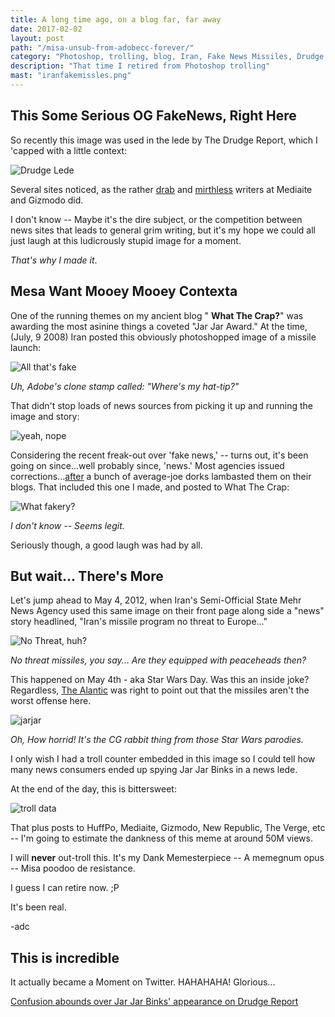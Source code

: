 ```yaml
---
title: A long time ago, on a blog far, far away
date: 2017-02-02
layout: post
path: "/misa-unsub-from-adobecc-forever/"
category: "Photoshop, trolling, blog, Iran, Fake News Missiles, Drudge Report, JarJ ar Binks"
description: "That time I retired from Photoshop trolling"
mast: "iranfakemissles.png"
---
```


## This Some Serious OG FakeNews, Right Here

So recently this image was used in the lede by The Drudge Report, which I 'capped with a little context:

![Drudge Lede](./drudgelede.png)

Several sites noticed, as the rather [drab](http://www.mediaite.com/online/drudge-report-uses-photo-of-jar-jar-binks-to-lead-into-story-about-iran/) and [mirthless](http://gizmodo.com/drudge-report-stokes-iran-fears-with-fake-missile-photo-1791918585) writers at Mediaite and Gizmodo did.

I don't know -- Maybe it's the dire subject, or the competition between news sites that leads to general grim writing, but it's my hope we could all just laugh at this ludicrously stupid image for a moment.

_That's why I made it_.  

## Mesa Want Mooey Mooey Contexta

One of the running themes on my ancient blog " **What The Crap?**" was awarding the most asinine things a coveted "Jar Jar Award." At the time, (July, 9 2008) Iran posted this obviously photoshopped image of a missile launch:

![All that's fake](./0709-lede-IRAN.jpg)

*Uh, Adobe's clone stamp called: "Where's my hat-tip?"*

That didn't stop loads of news sources from picking it up and running the image and story:

![yeah, nope](./ishot-22.jpg)

Considering the recent freak-out over 'fake news,' -- turns out, it's been going on since...well probably since, 'news.'  Most agencies issued corrections...[after](https://thelede.blogs.nytimes.com/2008/07/10/in-an-iranian-image-a-missile-too-many/) a bunch of average-joe dorks lambasted them on their blogs. That included this one I made, and posted to What The Crap:

![What fakery?](./iranfakemissles.png)

*I don't know -- Seems legit.* 

Seriously though, a good laugh was had by all.

## But wait... There's More

Let's jump ahead to May 4, 2012, when Iran's Semi-Official State Mehr News Agency used this same image on their front page along side a "news" story headlined, "Iran's missile program no threat to Europe..."

![No Threat, huh?](./mehrhome.jpg)

*No threat missiles, you say... Are they equipped with peaceheads then?* 

This happened on May 4th - aka Star Wars Day. Was this an inside joke? 
Regardless, [The Alantic](https://www.theatlantic.com/international/archive/2012/05/busted-irans-jarring-photoshopped-missile-test-image/328453/) was right to point out that the missiles aren't the worst offense here.

![jarjar](./jarjarenlarge.png)

*Oh, How horrid! It's the CG rabbit thing from those Star Wars parodies.*

I only wish I had a troll counter embedded in this image so I could tell how many news consumers ended up spying Jar Jar Binks in a news lede. 

At the end of the day, this is bittersweet:
 
![troll data](./drudgevisits020217.png)

That plus posts to HuffPo, Mediaite, Gizmodo, New Republic, The Verge, etc -- I'm going to estimate the dankness of this meme at around 50M views.

I will **never** out-troll this. 
It's my Dank Memesterpiece -- A memegnum opus -- Misa poodoo de resistance. 

I guess I can retire now. ;P

It's been real. 

-adc

<h2 class="recent-header"><span>This is incredible</span></h2>

It actually became a Moment on Twitter. HAHAHAHA! Glorious...

<a class="twitter-moment" href="https://twitter.com/i/moments/827207814984638467">Confusion abounds over Jar Jar Binks&#39; appearance on Drudge Report</a> <script async src="//platform.twitter.com/widgets.js" charset="utf-8"></script>
